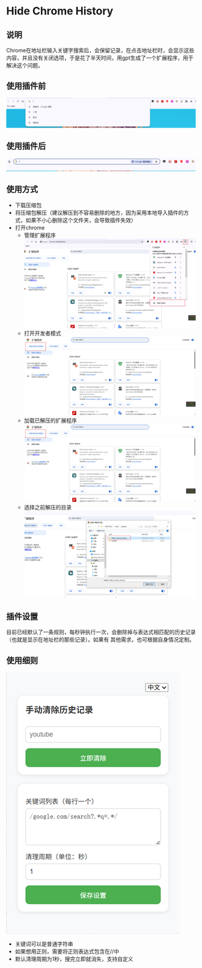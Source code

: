 # Hide Chrome History 
## 说明
Chrome在地址栏输入关键字搜索后，会保留记录，在点击地址栏时，会显示这些内容，并且没有关闭选项，于是花了半天时间，用gpt生成了一个扩展程序，用于解决这个问题。
## 使用插件前
![](\imgs\before.png "使用插件前")
## 使用插件后
![](\imgs\after.png "使用插件后")
## 使用方式
- 下载压缩包
- 将压缩包解压（建议解压到不容易删除的地方，因为采用本地导入插件的方式，如果不小心删除这个文件夹，会导致插件失效）
- 打开chrome
  - 管理扩展程序
  ![](\imgs\manage_ext.png "管理扩展程序")
  - 打开开发者模式
  ![](\imgs\load_unzip_ext.png "开发者模式")
  - 加载已解压的扩展程序
  ![](\imgs\load_unzip_ext.png "加载已解压的扩展程序")
  - 选择之前解压的目录
  ![](\imgs\choose_unzip_path.png "选择之前解压的目录")
## 插件设置
目前已经默认了一条规则，每秒钟执行一次，会删除掉与表达式相匹配的历史记录（也就是显示在地址栏的那些记录）。如果有
其他需求，也可根据自身情况定制。
## 使用细则
![](\imgs\describe.png "描述")
- 关键词可以是普通字符串
- 如果想用正则，需要将正则表达式包含在//中
- 默认清理周期为1秒，搜完立即就消失，支持自定义